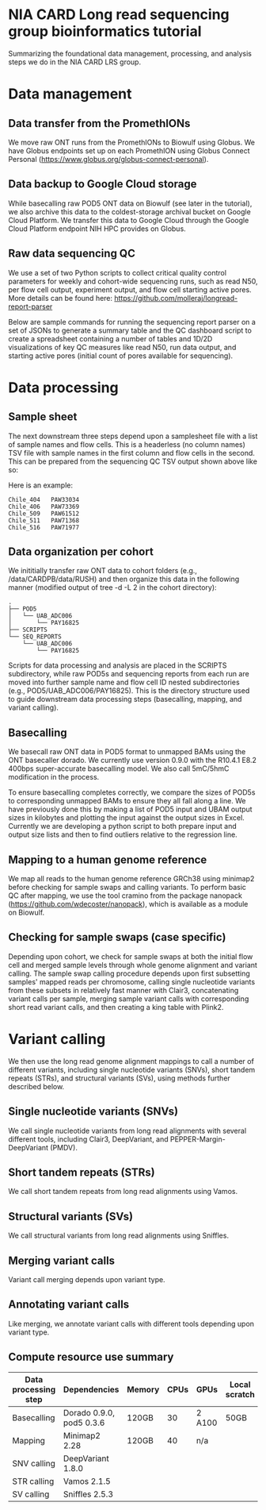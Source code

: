 # NIA CARD Long read sequencing group bioinformatics tutorial
Summarizing the foundational data management, processing, and analysis steps we do in the NIA CARD LRS group.
# Data management
## Data transfer from the PromethIONs
We move raw ONT runs from the PromethIONs to Biowulf using Globus. We have Globus endpoints set up on each PromethION using Globus Connect Personal (https://www.globus.org/globus-connect-personal).
## Data backup to Google Cloud storage
While basecalling raw POD5 ONT data on Biowulf (see later in the tutorial), we also archive this data to the coldest-storage archival bucket on Google Cloud Platform. We transfer this data to Google Cloud through the Google Cloud Platform endpoint NIH HPC provides on Globus.
## Raw data sequencing QC
We use a set of two Python scripts to collect critical quality control parameters for weekly and cohort-wide sequencing runs, such as read N50, per flow cell output, experiment output, and flow cell starting active pores. More details can be found here: https://github.com/molleraj/longread-report-parser

Below are sample commands for running the sequencing report parser on a set of JSONs to generate a summary table and the QC dashboard script to create a spreadsheet containing a number of tables and 1D/2D visualizations of key QC measures like read N50, run data output, and starting active pores (initial count of pores available for sequencing).
# Data processing
## Sample sheet
The next downstream three steps depend upon a samplesheet file with a list of sample names and flow cells. This is a headerless (no column names) TSV file with sample names in the first column and flow cells in the second. This can be prepared from the sequencing QC TSV output shown above like so:

Here is an example:
```
Chile_404	PAW33034
Chile_406	PAW73369
Chile_509	PAW61512
Chile_511	PAW71368
Chile_516	PAW71977
```
## Data organization per cohort
We inititially transfer raw ONT data to cohort folders (e.g., /data/CARDPB/data/RUSH) and then organize this data in the following manner (modified output of tree -d -L 2 in the cohort directory):
```
.
├── POD5
│   └── UAB_ADC006
│       └── PAY16825
├── SCRIPTS
└── SEQ_REPORTS
    └── UAB_ADC006
        └── PAY16825
```

Scripts for data processing and analysis are placed in the SCRIPTS subdirectory, while raw POD5s and sequencing reports from each run are moved into further sample name and flow cell ID nested subdirectories (e.g., POD5/UAB_ADC006/PAY16825). This is the directory structure used to guide downstream data processing steps (basecalling, mapping, and variant calling).

## Basecalling
We basecall raw ONT data in POD5 format to unmapped BAMs using the ONT basecaller dorado. We currently use version 0.9.0 with the R10.4.1 E8.2 400bps super-accurate basecalling model. We also call 5mC/5hmC modification in the process.

To ensure basecalling completes correctly, we compare the sizes of POD5s to corresponding unmapped BAMs to ensure they all fall along a line. We have previously done this by making a list of POD5 input and UBAM output sizes in kilobytes and plotting the input against the output sizes in Excel. Currently we are developing a python script to both prepare input and output size lists and then to find outliers relative to the regression line.  
## Mapping to a human genome reference
We map all reads to the human genome reference GRCh38 using minimap2 before checking for sample swaps and calling variants.
To perform basic QC after mapping, we use the tool cramino from the package nanopack (https://github.com/wdecoster/nanopack), which is available as a module on Biowulf.
## Checking for sample swaps (case specific)
Depending upon cohort, we check for sample swaps at both the initial flow cell and merged sample levels through whole genome alignment and variant calling. The sample swap calling procedure depends upon first subsetting samples' mapped reads per chromosome, calling single nucleotide variants from these subsets in relatively fast manner with Clair3, concatenating variant calls per sample, merging sample variant calls with corresponding short read variant calls, and then creating a king table with Plink2.
# Variant calling
We then use the long read genome alignment mappings to call a number of different variants, including single nucleotide variants (SNVs), short tandem repeats (STRs), and structural variants (SVs), using methods further described below.
## Single nucleotide variants (SNVs)
We call single nucleotide variants from long read alignments with several different tools, including Clair3, DeepVariant, and PEPPER-Margin-DeepVariant (PMDV).
## Short tandem repeats (STRs)
We call short tandem repeats from long read alignments using Vamos.
## Structural variants (SVs)
We call structural variants from long read alignments using Sniffles.
## Merging variant calls
Variant call merging depends upon variant type.
## Annotating variant calls
Like merging, we annotate variant calls with different tools depending upon variant type.
## Compute resource use summary
| Data processing step | Dependencies | Memory | CPUs | GPUs | Local scratch | Time allocation | 
| -------------------- | ------------ | ------ | ---- | ---- | ------------- | --------------- |
| Basecalling | Dorado 0.9.0, pod5 0.3.6 | 120GB | 30 | 2 A100 | 50GB | 2 days |
| Mapping | Minimap2 2.28 | 120GB | 40 | n/a | | 1 day |
| SNV calling | DeepVariant 1.8.0 | | | | 
| STR calling | Vamos 2.1.5 | | | | 
| SV calling | Sniffles 2.5.3 | | | |
